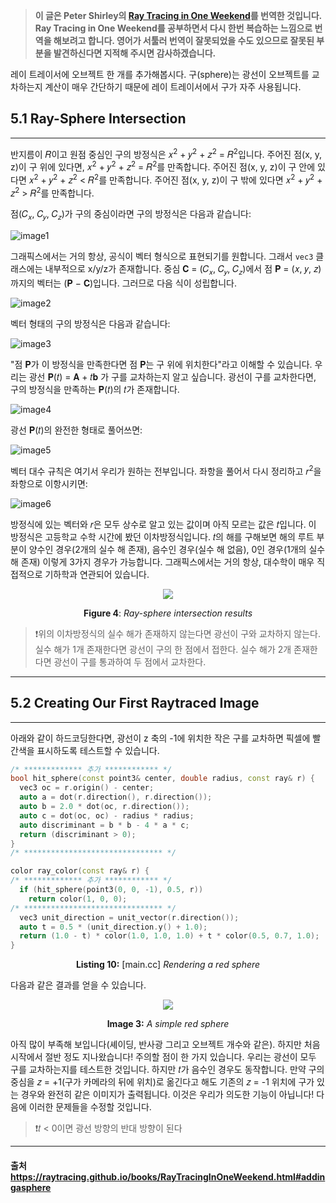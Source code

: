 >**이 글은 Peter Shirley의 [Ray Tracing in One Weekend](https://raytracing.github.io/books/RayTracingInOneWeekend.html)를 번역한 것입니다.
Ray Tracing in One Weekend를 공부하면서 다시 한번 복습하는 느낌으로 번역을 해보려고 합니다. 영어가 서툴러 번역이 잘못되었을 수도 있으므로 잘못된 부분을 발견하신다면 지적해 주시면 감사하겠습니다.**

레이 트레이서에 오브젝트 한 개를 추가해봅시다. 구(sphere)는 광선이 오브젝트를 교차하는지 계산이 매우 간단하기 때문에 레이 트레이서에서 구가 자주 사용됩니다.

## 5.1 Ray-Sphere Intersection
---
반지름이 𝑅이고 원점 중심인 구의 방정식은 𝑥<sup>2</sup> + 𝑦<sup>2</sup> + 𝑧<sup>2</sup> = 𝑅<sup>2</sup>입니다. 주어진 점(x, y, z)이 구 위에 있다면, 𝑥<sup>2</sup> + 𝑦<sup>2</sup> + 𝑧<sup>2</sup> = 𝑅<sup>2</sup>를 만족합니다. 주어진 점(x, y, z)이 구 안에 있다면 𝑥<sup>2</sup> + 𝑦<sup>2</sup> + 𝑧<sup>2</sup> < 𝑅<sup>2</sup>를 만족합니다. 주어진 점(x, y, z)이 구 밖에 있다면 𝑥<sup>2</sup> + 𝑦<sup>2</sup> + 𝑧<sup>2</sup> > 𝑅<sup>2</sup>를 만족합니다.

점(𝐶<sub>𝑥</sub>, 𝐶<sub>𝑦</sub>, 𝐶<sub>𝑧</sub>)가 구의 중심이라면 구의 방정식은 다음과 같습니다:

![image1](https://user-images.githubusercontent.com/19530862/95719074-482fd500-0caa-11eb-80ed-b6ddeeef09e3.png)

그래픽스에서는 거의 항상, 공식이 벡터 형식으로 표현되기를 원합니다. 그래서 `vec3` 클래스에는 내부적으로 x/y/z가 존재합니다. 중심 𝐂 = (𝐶<sub>𝑥</sub>, 𝐶<sub>𝑦</sub>, 𝐶<sub>𝑧</sub>)에서 점 𝐏 = (𝑥, 𝑦, 𝑧)까지의 벡터는 (𝐏 − 𝐂)입니다. 그러므로 다음 식이 성립합니다.

 ![image2](https://user-images.githubusercontent.com/19530862/95719080-49610200-0caa-11eb-925e-fb3ce9a63861.png)

벡터 형태의 구의 방정식은 다음과 같습니다:

![image3](https://user-images.githubusercontent.com/19530862/95719082-49f99880-0caa-11eb-99a3-e19285f45c4e.png)

"점 𝐏가 이 방정식을 만족한다면 점 𝐏는 구 위에 위치한다"라고 이해할 수 있습니다. 우리는 광선 𝐏(𝑡) = 𝐀 + 𝑡𝐛 가 구를 교차하는지 알고 싶습니다. 광선이 구를 교차한다면, 구의 방정식을 만족하는 𝐏(𝑡)의 𝑡가 존재합니다.

![image4](https://user-images.githubusercontent.com/19530862/95719102-5120a680-0caa-11eb-98ed-e041d88242bf.png)

광선 𝐏(𝑡)의 완전한 형태로 풀어쓰면:

![image5](https://user-images.githubusercontent.com/19530862/95719100-4fef7980-0caa-11eb-8a47-a35fc77d2d42.png)

벡터 대수 규칙은 여기서 우리가 원하는 전부입니다. 좌항을 풀어서 다시 정리하고 𝑟<sup>2</sup>을 좌항으로 이항시키면:

![image6](https://user-images.githubusercontent.com/19530862/95719104-52ea6a00-0caa-11eb-9b1d-75264e851c8e.png)

방정식에 있는 벡터와 𝑟은 모두 상수로 알고 있는 값이며 아직 모르는 값은 𝑡입니다. 이 방정식은 고등학교 수학 시간에 봤던 이차방정식입니다. 𝑡의 해를 구해보면 해의 루트 부분이 양수인 경우(2개의 실수 해 존재), 음수인 경우(실수 해 없음), 0인 경우(1개의 실수 해 존재) 이렇게 3가지 경우가 가능합니다. 그래픽스에서는 거의 항상, 대수학이 매우 직접적으로 기하학과 연관되어 있습니다.

<p align="center"><img src="https://raytracing.github.io/images/fig-1.04-ray-sphere.jpg"></p>

**<p align="center">Figure 4**: _Ray-sphere intersection results</p>_

> ❗위의 이차방정식의 실수 해가 존재하지 않는다면 광선이 구와 교차하지 않는다.
> 실수 해가 1개 존재한다면 광선이 구의 한 점에서 접한다.
> 실수 해가 2개 존재한다면 광선이 구를 통과하여 두 점에서 교차한다.

---
## 5.2 Creating Our First Raytraced Image
---
아래와 같이 하드코딩한다면, 광선이 z 축의 -1에 위치한 작은 구를 교차하면 픽셀에 빨간색을 표시하도록 테스트할 수 있습니다.

```cpp
/* ************* 추가 ************ */
bool hit_sphere(const point3& center, double radius, const ray& r) {
  vec3 oc = r.origin() - center;
  auto a = dot(r.direction(), r.direction());
  auto b = 2.0 * dot(oc, r.direction());
  auto c = dot(oc, oc) - radius * radius;
  auto discriminant = b * b - 4 * a * c;
  return (discriminant > 0);
}
/* ******************************* */

color ray_color(const ray& r) {
/* ************* 추가 ************ */
  if (hit_sphere(point3(0, 0, -1), 0.5, r))
    return color(1, 0, 0);
/* ******************************* */
  vec3 unit_direction = unit_vector(r.direction());
  auto t = 0.5 * (unit_direction.y() + 1.0);
  return (1.0 - t) * color(1.0, 1.0, 1.0) + t * color(0.5, 0.7, 1.0);
}
```
**<p align="center">Listing 10:** [<span>main</span>.cc] _Rendering a red sphere</p>_

다음과 같은 결과를 얻을 수 있습니다.

<p align="center"><img src="https://raytracing.github.io/images/img-1.03-red-sphere.png"></p>

**<p align="center">Image 3:** _A simple red sphere</p>_

아직 많이 부족해 보입니다(셰이딩, 반사광 그리고 오브젝트 개수와 같은). 하지만 처음 시작에서 절반 정도 지나왔습니다! 주의할 점이 한 가지 있습니다. 우리는 광선이 모두 구를 교차하는지를 테스트한 것입니다. 하지만 𝑡가 음수인 경우도 동작합니다. 만약 구의 중심을 𝑧 = +1(구가 카메라의 뒤에 위치)로 옮긴다고 해도 기존의 𝑧 = -1 위치에 구가 있는 경우와 완전히 같은 이미지가 출력됩니다. 이것은 우리가 의도한 기능이 아닙니다! 다음에 이러한 문제들을 수정할 것입니다.

> ❗𝑡 < 0이면 광선 방향의 반대 방향이 된다

---

#### 출처 https://raytracing.github.io/books/RayTracingInOneWeekend.html#addingasphere
